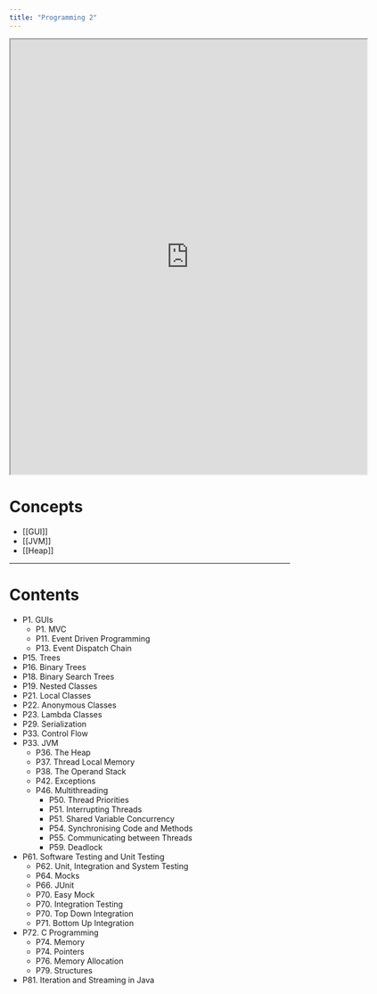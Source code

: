 ```yaml
---
title: "Programming 2"
---
```


<iframe src="https://drive.google.com/file/d/1rSpRR5Vt0rd8ye1Wa8V5l5iRgOTQBnlR/preview" width="640" height="780" allow="autoplay"></iframe>


# Concepts

- [[GUI]]
- [[JVM]]
- [[Heap]]

---

# Contents

- P1. GUIs
	- P1. MVC
	- P11. Event Driven Programming
	- P13. Event Dispatch Chain
- P15. Trees
- P16. Binary Trees
- P18. Binary Search Trees
- P19. Nested Classes
- P21. Local Classes
- P22. Anonymous Classes
- P23. Lambda Classes
- P29. Serialization
- P33. Control Flow
- P33. JVM
	- P36. The Heap
	- P37. Thread Local Memory
	- P38. The Operand Stack
	- P42. Exceptions
	- P46. Multithreading
		- P50. Thread Priorities
		- P51. Interrupting Threads
		- P51. Shared Variable Concurrency
		- P54. Synchronising Code and Methods
		- P55. Communicating between Threads
		- P59. Deadlock
- P61. Software Testing and Unit Testing
	- P62. Unit, Integration and System Testing
	- P64. Mocks
	- P66. JUnit
	- P70. Easy Mock
	- P70. Integration Testing
	- P70. Top Down Integration
	- P71. Bottom Up Integration
- P72. C Programming
	- P74. Memory
	- P74. Pointers
	- P76. Memory Allocation
	- P79. Structures
- P81. Iteration and Streaming in Java